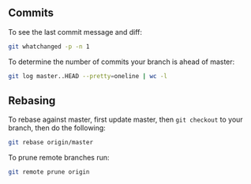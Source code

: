 Commits
-------

To see the last commit message and diff:

```bash
git whatchanged -p -n 1
```

To determine the number of commits your branch is ahead of master:

```bash
git log master..HEAD --pretty=oneline | wc -l
```

Rebasing
--------

To rebase against master, first update master, then `git checkout` to your branch, then do the following:

```bash
git rebase origin/master
```

To prune remote branches run:

```bash
git remote prune origin
```
